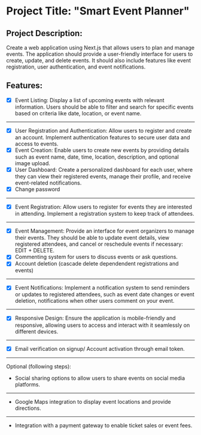 # Project Title: "Smart Event Planner"

## Project Description:
Create a web application using Next.js that allows users to plan and manage events. The application should provide a user-friendly interface for users to create, update, and delete events. It should also include features like event registration, user authentication, and event notifications.

## Features:

- [x] Event Listing: Display a list of upcoming events with relevant information. Users should be able to filter and search for specific events based on criteria like date, location, or event name.
---

- [x] User Registration and Authentication: Allow users to register and create an account. Implement authentication features to secure user data and access to events.
- [x] Event Creation: Enable users to create new events by providing details such as event name, date, time, location, description, and optional image upload.
- [x] User Dashboard: Create a personalized dashboard for each user, where they can view their registered events, manage their profile, and receive event-related notifications.
- [x] Change password
---

- [x] Event Registration: Allow users to register for events they are interested in attending. Implement a registration system to keep track of attendees.
---

- [x] Event Management: Provide an interface for event organizers to manage their events. They should be able to update event details, view registered attendees, and cancel or reschedule events if necessary: EDIT + DELETE.
- [x] Commenting system for users to discuss events or ask questions.
- [x] Account deletion (cascade delete dependendent registrations and events)
---

- [x] Event Notifications: Implement a notification system to send reminders or updates to registered attendees, such as event date changes or event deletion, notifications when other users comment on your event. 
---

- [x] Responsive Design: Ensure the application is mobile-friendly and responsive, allowing users to access and interact with it seamlessly on different devices.
---

- [x] Email verification on signup/ Account activation through email token.
---

Optional (following steps):

- Social sharing options to allow users to share events on social media platforms.
---

- Google Maps integration to display event locations and provide directions.
---

- Integration with a payment gateway to enable ticket sales or event fees.
